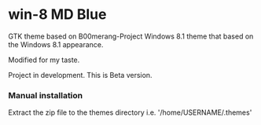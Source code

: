 # win-8 MD Blue

GTK theme based on B00merang-Project Windows 8.1 theme that based on the Windows 8.1 appearance.

Modified for my taste.

Project in development. This is Beta version.

### Manual installation

Extract the zip file to the themes directory i.e. '/home/USERNAME/.themes'



